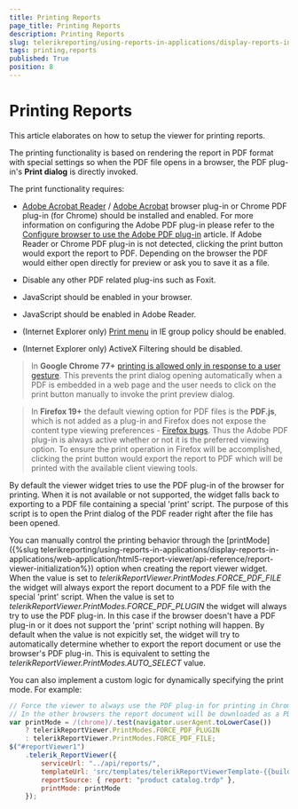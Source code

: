 ```yaml
---
title: Printing Reports
page_title: Printing Reports 
description: Printing Reports
slug: telerikreporting/using-reports-in-applications/display-reports-in-applications/web-application/html5-report-viewer/printing-reports
tags: printing,reports
published: True
position: 8
---
```


# Printing Reports

This article elaborates on how to setup the viewer for printing reports. 

The printing functionality is based on rendering the report in PDF format with special settings so when the PDF file opens in a browser, the PDF plug-in's __Print dialog__ is directly invoked. 

The print functionality requires:

* [Adobe Acrobat Reader](http://get.adobe.com/reader) / [Adobe Acrobat](http://acrobat.adobe.com) browser plug-in or Chrome PDF plug-in (for Chrome) should be installed and enabled. For more information on configuring the Adobe PDF plug-in please refer to the [Configure browser to use the Adobe PDF plug-in](http://helpx.adobe.com/acrobat/kb/pdf-browser-plugin-configuration.html) article. If Adobe Reader or Chrome PDF plug-in is not detected, clicking the print button would export the report to PDF. Depending on the browser the PDF would either open directly for preview or ask you to save it as a file. 

* Disable any other PDF related plug-ins such as Foxit.

* JavaScript should be enabled in your browser.

* JavaScript should be enabled in Adobe Reader.

* (Internet Explorer only) [Print menu](http://maximumpcguides.com/windows-7/disable-the-print-menu-in-internet-explorer/) in IE group policy should be enabled. 

* (Internet Explorer only) ActiveX Filtering should be disabled.

> In __Google Chrome 77+__ [printing is allowed only in response to a user gesture](https://pdfium.googlesource.com/pdfium.git/+/2021804f1b414c97667c03d7ab19daf66f6a19ef). This prevents the print dialog opening automatically when a PDF is embedded in a web page and the user needs to click on the print button manually to invoke the print preview dialog. 


> In __Firefox 19+__ the default viewing option for PDF files is the __PDF.js__, which is not added as a plug-in and Firefox does not expose the content type viewing preferences - [Firefox bugs](https://bugzilla.mozilla.org/show_bug.cgi?id=840439). Thus the Adobe PDF plug-in is always active whether or not it is the preferred viewing option. To ensure the print operation in Firefox will be accomplished, clicking the print button would export the report to PDF which will be printed with the available client viewing tools. 

By default the viewer widget tries to use the PDF plug-in of the browser for printing. When it is not available or not supported, the widget falls back to exporting to a PDF file containing a special 'print' script. The purpose of this script is to open the Print dialog of the PDF reader right after the file has been opened. 

You can manually control the printing behavior through the [printMode]({%slug telerikreporting/using-reports-in-applications/display-reports-in-applications/web-application/html5-report-viewer/api-reference/report-viewer-initialization%}) option when creating the report viewer widget. When the value is set to *telerikReportViewer.PrintModes.FORCE_PDF_FILE* the widget will always export the report document to a PDF file with the special 'print' script. When the value is set to *telerikReportViewer.PrintModes.FORCE_PDF_PLUGIN* the widget will always try to use the PDF plug-in. In this case if the browser doesn't have a PDF plug-in or it does not support the 'print' script nothing will happen. By default when the value is not expicitly set, the widget will try to automatically determine whether to export the report document or use the browser's PDF plug-in. This is equivalent to setting the *telerikReportViewer.PrintModes.AUTO_SELECT* value. 

You can also implement a custom logic for dynamically specifying the print mode. For example:

````JavaScript
// Force the viewer to always use the PDF plug-in for printing in Chrome browser.
// In the other browsers the report document will be downloaded as a PDF file:
var printMode = /(chrome)/.test(navigator.userAgent.toLowerCase())
	? telerikReportViewer.PrintModes.FORCE_PDF_PLUGIN
	: telerikReportViewer.PrintModes.FORCE_PDF_FILE;
$("#reportViewer1")
	.telerik_ReportViewer({
		serviceUrl: "../api/reports/",
		templateUrl: 'src/templates/telerikReportViewerTemplate-{{buildversion}}.html',
		reportSource: { report: "product catalog.trdp" },
		printMode: printMode
	});
````

